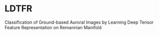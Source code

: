 # LDTFR
Classification of Ground-based Auroral Images by Learning Deep Tensor Feature Representation on Remannian Manifold
